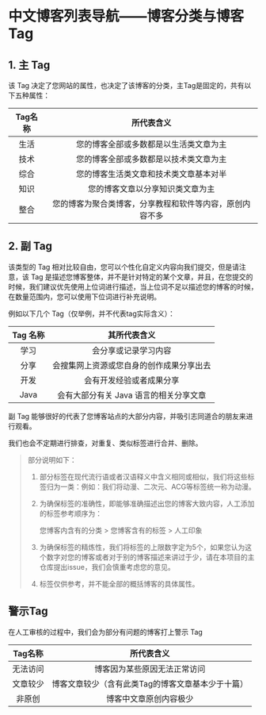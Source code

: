 # 中文博客列表导航——博客分类与博客 Tag

## 1. 主 Tag

该 Tag 决定了您网站的属性，也决定了该博客的分类，主Tag是固定的，共有以下五种属性：

| Tag名称 |                        所代表含义                        |
| :-----: | :------------------------------------------------------: |
|  生活   |          您的博客全部或多数都是以生活类文章为主          |
|  技术   |          您的博客全部或多数都是以技术类文章为主          |
|  综合   |          您的博客生活类文章和技术类文章基本对半          |
|  知识   |             您的博客文章以分享知识类文章为主             |
|  整合   | 您的博客为聚合类博客，分享教程和软件等内容，原创内容不多 |

## 2. 副 Tag

该类型的 Tag 相对比较自由，您可以个性化自定义内容向我们提交，但是请注意，该 Tag 是描述您博客整体，并不是针对特定的某个文章，并且，在您提交的时候，我们建议优先使用上位词进行描述，当上位词不足以描述您的博客的时候，在数量范围内，您可以使用下位词进行补充说明。

例如以下几个 Tag（仅举例，并不代表tag实际含义）：

| Tag 名称 |               其所代表含义               |
| :------: | :--------------------------------------: |
|   学习   |           会分享或记录学习内容           |
|   分享   | 会搜集网上资源或您自身的创作成果分享出去 |
|   开发   |         会有开发经验或者成果分享         |
|   Java   |  会有大部分有关 Java 语言的相关分享文章  |

副 Tag 能够很好的代表了您博客站点的大部分内容，并吸引志同道合的朋友来进行观看。

我们也会不定期进行排查，对重复、类似标签进行合并、删除。

> 部分说明如下：
>
> 1. 部分标签在现代流行语或者汉语释义中含义相同或相似，我们将这些标签归为一类：例如：我们将动漫、二次元、ACG等标签统一称为动漫。
>
> 2. 为确保标签的准确性，即能够准确描述出您的博客大致内容，人工添加的标签参考顺序为：
>
>    您博客内含有的分类  > 您博客含有的标签 > 人工印象
>
> 3. 为确保标签的精炼性，我们将标签的上限数字定为5个，如果您认为这个数字对您的博客或者对于别的博客描述来讲过于少，请在本项目的主仓库提出issue，我们会慎重考虑您的意见。
>
> 4. 标签仅供参考，并不能全部的概括博客的具体属性。

## 警示Tag

在人工审核的过程中，我们会为部分有问题的博客打上警示 Tag

| Tag名称  |                    所代表含义                     |
| :------: | :-----------------------------------------------: |
| 无法访问 |           博客因为某些原因无法正常访问            |
| 文章较少 | 博客文章较少（含有此类Tag的博客文章基本少于十篇） |
|  非原创  |              博客中文章原创内容极少               |

